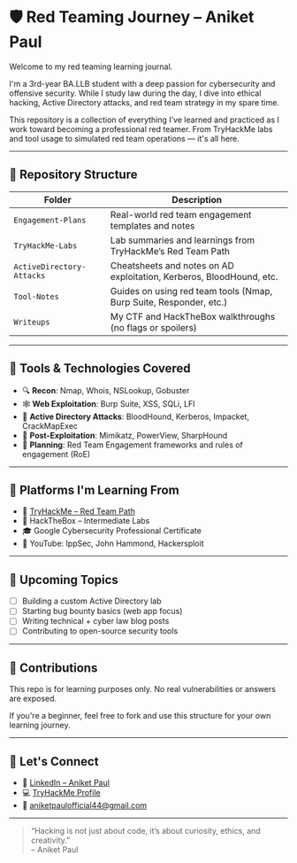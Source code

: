 # 🛡️ Red Teaming Journey – Aniket Paul

Welcome to my red teaming learning journal.

I'm a 3rd-year BA.LLB student with a deep passion for cybersecurity and offensive security. While I study law during the day, I dive into ethical hacking, Active Directory attacks, and red team strategy in my spare time.

This repository is a collection of everything I’ve learned and practiced as I work toward becoming a professional red teamer. From TryHackMe labs and tool usage to simulated red team operations — it's all here.

---

## 📂 Repository Structure

| Folder | Description |
|--------|-------------|
| `Engagement-Plans` | Real-world red team engagement templates and notes |
| `TryHackMe-Labs` | Lab summaries and learnings from TryHackMe’s Red Team Path |
| `ActiveDirectory-Attacks` | Cheatsheets and notes on AD exploitation, Kerberos, BloodHound, etc. |
| `Tool-Notes` | Guides on using red team tools (Nmap, Burp Suite, Responder, etc.) |
| `Writeups` | My CTF and HackTheBox walkthroughs (no flags or spoilers) |

---

## 📌 Tools & Technologies Covered

- 🔍 **Recon**: Nmap, Whois, NSLookup, Gobuster
- 🕸️ **Web Exploitation**: Burp Suite, XSS, SQLi, LFI
- 🧪 **Active Directory Attacks**: BloodHound, Kerberos, Impacket, CrackMapExec
- 🧰 **Post-Exploitation**: Mimikatz, PowerView, SharpHound
- 🧠 **Planning**: Red Team Engagement frameworks and rules of engagement (RoE)

---

## 🚀 Platforms I'm Learning From

- 🧠 [TryHackMe – Red Team Path](https://tryhackme.com)
- 🧱 HackTheBox – Intermediate Labs
- 🎓 Google Cybersecurity Professional Certificate
- 🧭 YouTube: IppSec, John Hammond, Hackersploit

---

## 📖 Upcoming Topics

- [ ] Building a custom Active Directory lab
- [ ] Starting bug bounty basics (web app focus)
- [ ] Writing technical + cyber law blog posts
- [ ] Contributing to open-source security tools

---

## 🙏 Contributions

This repo is for learning purposes only. No real vulnerabilities or answers are exposed.

If you're a beginner, feel free to fork and use this structure for your own learning journey.

---

## 👋 Let's Connect

- 💼 [LinkedIn – Aniket Paul](https://www.linkedin.com/in/aniket-paul-1a4809374/)
- 💻 [TryHackMe Profile](https://tryhackme.com/p/palaniket32327) 
- 📧 aniketpaulofficial44@gmail.com 

---

> “Hacking is not just about code, it’s about curiosity, ethics, and creativity.”  
> – Aniket Paul
